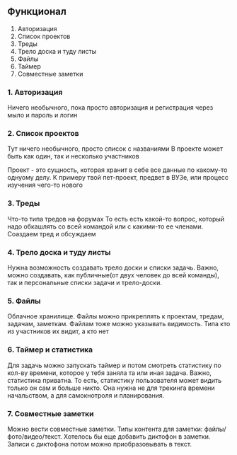 ## Функционал
1. Авторизация
2. Список проектов
3. Треды
4. Трело доска и туду листы
5. Файлы
6. Таймер
7. Совместные заметки

### 1. Авторизация
Ничего необычного, пока просто авторизация и регистрация через мыло и пароль и логин

### 2. Список проектов
Тут ничего необычного, просто список с названиями
В проекте может быть как один, так и несколько участников

Проект - это сущность, которая хранит в себе все данные по какому-то однуому делу. К примеру твой пет-проект, предвет в ВУЗе, или процесс изучения чего-то нового

### 3.  Треды 
Что-то типа тредов на форумах
То есть есть какой-то вопрос, который надо обкашлять со всей командой или с какими-то ее членами. Соаздаем тред и обсуждаем

### 4.  Трело доска и туду листы
Нужна возможность создавать трело доски и списки задачь. Важно, можно создавать, как публичные(от двух человек до всей команды), так и персональные списки задачи и трело-доски. 

### 5. Файлы
Облачное хранилище. Файлы можно прикреплять к проектам, тредам, задачам, заметкам. Файлам тоже можно указывать видимость. Типа кто из участников их видит, а кто нет

### 6. Таймер и статистика
Для задачь можно запускать таймер и потом смотреть статистику по кол-ву времени, которое у тебя заняла та или иная задача. Важно, статистика приватна. То есть, статистику пользователя может видить только он сам и больше никто. Она нужна не для трекинга времени начальством, а для самокнотроля и планирования.

### 7. Совместные заметки
Можно вести совместные заметки. 
Типы контента для заметки: файлы/фото/видео/текст. Хотелось бы еще добавить диктофон в заметки. Записи с диктофона потом можно приобразовывать в текст.



